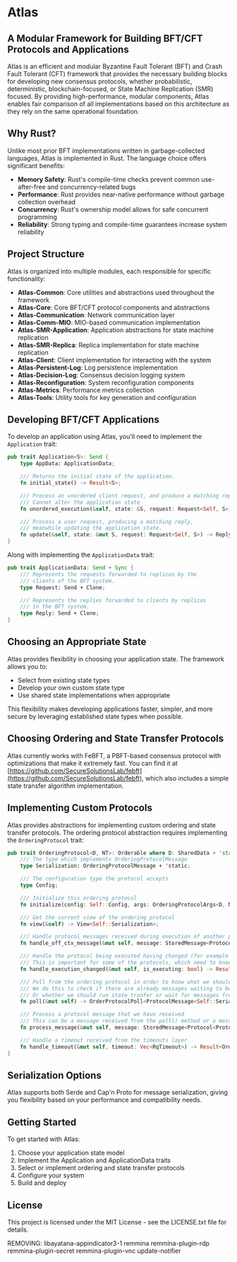 # Atlas

## A Modular Framework for Building BFT/CFT Protocols and Applications

Atlas is an efficient and modular Byzantine Fault Tolerant (BFT) and Crash Fault Tolerant (CFT) framework that provides the necessary building blocks for developing new consensus protocols, whether probabilistic, deterministic, blockchain-focused, or State Machine Replication (SMR) focused. By providing high-performance, modular components, Atlas enables fair comparison of all implementations based on this architecture as they rely on the same operational foundation.

## Why Rust?

Unlike most prior BFT implementations written in garbage-collected languages, Atlas is implemented in Rust. The language choice offers significant benefits:

- **Memory Safety**: Rust's compile-time checks prevent common use-after-free and concurrency-related bugs
- **Performance**: Rust provides near-native performance without garbage collection overhead
- **Concurrency**: Rust's ownership model allows for safe concurrent programming
- **Reliability**: Strong typing and compile-time guarantees increase system reliability

## Project Structure

Atlas is organized into multiple modules, each responsible for specific functionality:

- **Atlas-Common**: Core utilities and abstractions used throughout the framework
- **Atlas-Core**: Core BFT/CFT protocol components and abstractions
- **Atlas-Communication**: Network communication layer
- **Atlas-Comm-MIO**: MIO-based communication implementation
- **Atlas-SMR-Application**: Application abstractions for state machine replication
- **Atlas-SMR-Replica**: Replica implementation for state machine replication
- **Atlas-Client**: Client implementation for interacting with the system
- **Atlas-Persistent-Log**: Log persistence implementation
- **Atlas-Decision-Log**: Consensus decision logging system
- **Atlas-Reconfiguration**: System reconfiguration components
- **Atlas-Metrics**: Performance metrics collection
- **Atlas-Tools**: Utility tools for key generation and configuration

## Developing BFT/CFT Applications

To develop an application using Atlas, you'll need to implement the `Application` trait:

```rust
pub trait Application<S>: Send {
    type AppData: ApplicationData;

    /// Returns the initial state of the application.
    fn initial_state() -> Result<S>;

    /// Process an unordered client request, and produce a matching reply
    /// Cannot alter the application state
    fn unordered_execution(&self, state: &S, request: Request<Self, S>) -> Reply<Self, S>;

    /// Process a user request, producing a matching reply,
    /// meanwhile updating the application state.
    fn update(&self, state: &mut S, request: Request<Self, S>) -> Reply<Self, S>;
}
```

Along with implementing the `ApplicationData` trait:

```rust
pub trait ApplicationData: Send + Sync {
    /// Represents the requests forwarded to replicas by the
    /// clients of the BFT system.
    type Request: Send + Clone;

    /// Represents the replies forwarded to clients by replicas
    /// in the BFT system.
    type Reply: Send + Clone;
}
```

## Choosing an Appropriate State

Atlas provides flexibility in choosing your application state. The framework allows you to:

- Select from existing state types
- Develop your own custom state type
- Use shared state implementations when appropriate

This flexibility makes developing applications faster, simpler, and more secure by leveraging established state types when possible.

## Choosing Ordering and State Transfer Protocols

Atlas currently works with FeBFT, a PBFT-based consensus protocol with optimizations that make it extremely fast. You can find it at [https://github.com/SecureSolutionsLab/febft](https://github.com/SecureSolutionsLab/febft), which also includes a simple state transfer algorithm implementation.

## Implementing Custom Protocols

Atlas provides abstractions for implementing custom ordering and state transfer protocols. The ordering protocol abstraction requires implementing the `OrderingProtocol` trait:

```rust
pub trait OrderingProtocol<D, NT>: Orderable where D: SharedData + 'static {
    /// The type which implements OrderingProtocolMessage
    type Serialization: OrderingProtocolMessage + 'static;

    /// The configuration type the protocol accepts
    type Config;

    /// Initialize this ordering protocol
    fn initialize(config: Self::Config, args: OrderingProtocolArgs<D, NT>) -> Result<Self> where Self: Sized;

    /// Get the current view of the ordering protocol
    fn view(&self) -> View<Self::Serialization>;

    /// Handle protocol messages received during execution of another protocol
    fn handle_off_ctx_message(&mut self, message: StoredMessage<Protocol<ProtocolMessage<Self::Serialization>>>);

    /// Handle the protocol being executed having changed (for example to the state transfer protocol)
    /// This is important for some of the protocols, which need to know when they are being executed or not
    fn handle_execution_changed(&mut self, is_executing: bool) -> Result<()>;

    /// Poll from the ordering protocol in order to know what we should do next
    /// We do this to check if there are already messages waiting to be executed that were received ahead of time and stored.
    /// Or whether we should run state tranfer or wait for messages from other replicas
    fn poll(&mut self) -> OrderProtocolPoll<ProtocolMessage<Self::Serialization>>;

    /// Process a protocol message that we have received
    /// This can be a message received from the poll() method or a message received from other replicas.
    fn process_message(&mut self, message: StoredMessage<Protocol<ProtocolMessage<Self::Serialization>>>) -> Result<OrderProtocolExecResult>;

    /// Handle a timeout received from the timeouts layer
    fn handle_timeout(&mut self, timeout: Vec<RqTimeout>) -> Result<OrderProtocolExecResult>;
}
```

## Serialization Options

Atlas supports both Serde and Cap'n Proto for message serialization, giving you flexibility based on your performance and compatibility needs.

## Getting Started

To get started with Atlas:

1. Choose your application state model
2. Implement the Application and ApplicationData traits
3. Select or implement ordering and state transfer protocols
4. Configure your system
5. Build and deploy

## License

This project is licensed under the MIT License - see the LICENSE.txt file for details.

REMOVING:   libayatana-appindicator3-1  remmina  remmina-plugin-rdp  remmina-plugin-secret  remmina-plugin-vnc  update-notifier